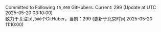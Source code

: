Committed to Following `10,000` GitHubers. Current: <!-- FOLLOWING_COUNT -->299<!-- FOLLOWING_COUNT --> (Update at UTC <!-- LAST_UPDATED -->2025-05-20 03:10:00<!-- LAST_UPDATED -->)<br>
致力于关注`10,000`个GitHuber。当前：<!-- FOLLOWING_COUNT -->299<!-- FOLLOWING_COUNT --> (更新于北京时间 <!-- LAST_UPDATED_CST -->2025-05-20 11:10:00<!-- LAST_UPDATED_CST -->)

